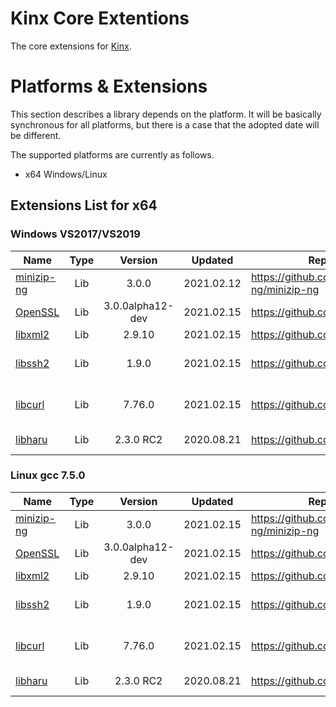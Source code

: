 # Kinx Core Extentions

The core extensions for [Kinx](https://github.com/Kray-G/kinx).

# Platforms & Extensions

This section describes a library depends on the platform.
It will be basically synchronous for all platforms, but there is a case that the adopted date will be different.

The supported platforms are currently as follows.

- x64 Windows/Linux

## Extensions List for x64

### Windows VS2017/VS2019

|           Name           | Type  |     Version      |  Updated   |              Repository               |                            License                            |
| ------------------------ | :---: | :--------------: | :--------: | ------------------------------------- | ------------------------------------------------------------- |
| [minizip-ng](libs/zip/)  |  Lib  |      3.0.0       | 2021.02.12 | https://github.com/zlib-ng/minizip-ng | [zlib License](../../docs/licenses/LICENSE.minizip)           |
| [OpenSSL](libs/openssl/) |  Lib  | 3.0.0alpha12-dev | 2021.02.15 | https://github.com/openssl/openssl    | [Apache License 2.0](../../docs/licenses/LICENSE.openssl)     |
| [libxml2](libs/libxml2/) |  Lib  |      2.9.10      | 2021.02.15 | https://github.com/GNOME/libxml2      | [MIT License](../../docs/licenses/LICENSE.libxml2)            |
| [libssh2](libs/libssh2/) |  Lib  |      1.9.0       | 2021.02.15 | https://github.com/libssh2/libssh2    | [BSD-3-Clause License](../../docs/licenses/LICENSE.libssh2)   |
| [libcurl](libs/libcurl/) |  Lib  |      7.76.0      | 2021.02.15 | https://github.com/curl/curl          | [MIT/X derivate license](../../docs/licenses/LICENSE.libcurl) |
| [libharu](libs/libharu/) |  Lib  |    2.3.0 RC2     | 2020.08.21 | https://github.com/libharu/libharu    | [ZLIB/LIBPNG License](../../docs/licenses/LICENSE.libharu)    |

### Linux gcc 7.5.0

|           Name           | Type  |     Version      |  Updated   |              Repository               |                            License                            |
| ------------------------ | :---: | :--------------: | :--------: | ------------------------------------- | ------------------------------------------------------------- |
| [minizip-ng](libs/zip/)  |  Lib  |      3.0.0       | 2021.02.15 | https://github.com/zlib-ng/minizip-ng | [zlib License](../../docs/licenses/LICENSE.minizip)           |
| [OpenSSL](libs/openssl/) |  Lib  | 3.0.0alpha12-dev | 2021.02.15 | https://github.com/openssl/openssl    | [Apache License 2.0](../../docs/licenses/LICENSE.openssl)     |
| [libxml2](libs/libxml2/) |  Lib  |      2.9.10      | 2021.02.15 | https://github.com/GNOME/libxml2      | [MIT License](../../docs/licenses/LICENSE.libxml2)            |
| [libssh2](libs/libssh2/) |  Lib  |      1.9.0       | 2021.02.15 | https://github.com/libssh2/libssh2    | [BSD-3-Clause License](../../docs/licenses/LICENSE.libssh2)   |
| [libcurl](libs/libcurl/) |  Lib  |      7.76.0      | 2021.02.15 | https://github.com/curl/curl          | [MIT/X derivate license](../../docs/licenses/LICENSE.libcurl) |
| [libharu](libs/libharu/) |  Lib  |    2.3.0 RC2     | 2020.08.21 | https://github.com/libharu/libharu    | [ZLIB/LIBPNG License](../../docs/licenses/LICENSE.libharu)    |
